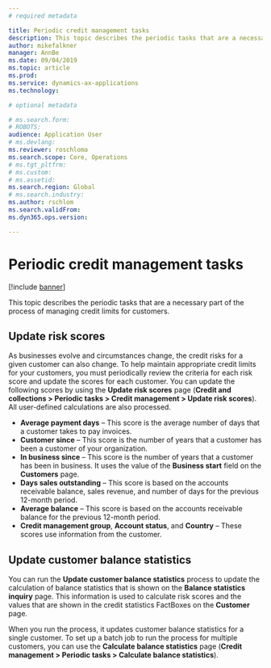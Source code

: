 ```yaml
---
# required metadata

title: Periodic credit management tasks
description: This topic describes the periodic tasks that are a necessary part of the process of managing credit limits for customers. 
author: mikefalkner
manager: AnnBe
ms.date: 09/04/2019
ms.topic: article
ms.prod: 
ms.service: dynamics-ax-applications
ms.technology: 

# optional metadata

# ms.search.form:  
# ROBOTS: 
audience: Application User
# ms.devlang: 
ms.reviewer: roschloma
ms.search.scope: Core, Operations
# ms.tgt_pltfrm: 
# ms.custom: 
# ms.assetid: 
ms.search.region: Global
# ms.search.industry: 
ms.author: rschlom
ms.search.validFrom: 
ms.dyn365.ops.version: 

---
```


# Periodic credit management tasks

[!include [banner](../includes/banner.md)]

This topic describes the periodic tasks that are a necessary part of the process of managing credit limits for customers.

## Update risk scores

As businesses evolve and circumstances change, the credit risks for a given customer can also change. To help maintain appropriate credit limits for your customers, you must periodically review the criteria for each risk score and update the scores for each customer. You can update the following scores by using the **Update risk scores** page (**Credit and collections \> Periodic tasks \> Credit management \> Update risk scores**). All user-defined calculations are also processed.

- **Average payment days** – This score is the average number of days that a customer takes to pay invoices.
- **Customer since** – This score is the number of years that a customer has been a customer of your organization.
- **In business since** – This score is the number of years that a customer has been in business. It uses the value of the **Business start** field on the **Customers** page.
- **Days sales outstanding** – This score is based on the accounts receivable balance, sales revenue, and number of days for the previous 12-month period.
- **Average balance** – This score is based on the accounts receivable balance for the previous 12-month period.
- **Credit management group**, **Account status**, and **Country** – These scores use information from the customer.

## Update customer balance statistics

You can run the **Update customer balance statistics** process to update the calculation of balance statistics that is shown on the **Balance statistics inquiry** page. This information is used to calculate risk scores and the values that are shown in the credit statistics FactBoxes on the **Customer** page.

When you run the process, it updates customer balance statistics for a single customer. To set up a batch job to run the process for multiple customers, you can use the **Calculate balance statistics** page (**Credit management \> Periodic tasks \> Calculate balance statistics**).
